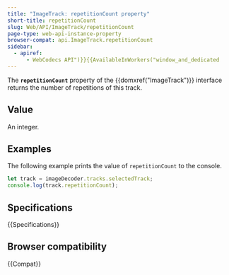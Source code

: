 ```yaml
---
title: "ImageTrack: repetitionCount property"
short-title: repetitionCount
slug: Web/API/ImageTrack/repetitionCount
page-type: web-api-instance-property
browser-compat: api.ImageTrack.repetitionCount
sidebar:
  - apiref:
      - WebCodecs API")}}{{AvailableInWorkers("window_and_dedicated
---
```


The **`repetitionCount`** property of the {{domxref("ImageTrack")}} interface returns the number of repetitions of this track.

## Value

An integer.

## Examples

The following example prints the value of `repetitionCount` to the console.

```js
let track = imageDecoder.tracks.selectedTrack;
console.log(track.repetitionCount);
```

## Specifications

{{Specifications}}

## Browser compatibility

{{Compat}}
